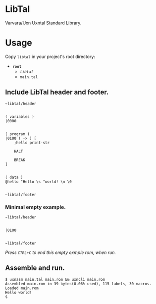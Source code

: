# LibTal

Varvara/Uxn Uxntal Standard Library.

# Usage

Copy `libtal` in your project's root directory:

* **`root`**
  - _`libtal`_
  - `main.tal`

## Include **LibTal** header and footer.

```
~libtal/header


( variables )
|0000


( program )
|0100 ( -> ) [    
	;hello print-str

	HALT

	BREAK
] 


( data )
@hello "Hello \s "world! \n \0


~libtal/footer
```

### Minimal empty example.

```
~libtal/header


|0100


~libtal/footer
```

_Press `CTRL+C` to end this empty exmple rom, when run._

## Assemble and run.

```
$ uxnasm main.tal main.rom && uxncli main.rom
Assembled main.rom in 39 bytes(0.06% used), 115 labels, 30 macros.
Loaded main.rom
Hello world!
$
```
